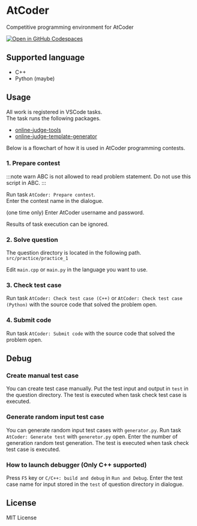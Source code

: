 # AtCoder
Competitive programming environment for AtCoder

[![Open in GitHub Codespaces](https://github.com/codespaces/badge.svg)](https://codespaces.new/Takahiro3D/AtCoder)

## Supported language

- C++
- Python (maybe)

## Usage

All work is registered in VSCode tasks.  
The task runs the following packages.
- [online-judge-tools](https://github.com/online-judge-tools/oj)
- [online-judge-template-generator](https://github.com/online-judge-tools/template-generator)

Below is a flowchart of how it is used in AtCoder programming contests.

### 1. Prepare contest

:::note warn
ABC is not allowed to read problem statement.
Do not use this script in ABC.
:::

Run task `AtCoder: Prepare contest`.  
Enter the contest name in the dialogue.

(one time only)
Enter AtCoder username and password. 

Results of task execution can be ignored.

### 2. Solve question

The question directory is located in the following path.
`src/practice/practice_1`

Edit `main.cpp` or `main.py` in the language you want to use.

### 3. Check test case

Run task `AtCoder: Check test case (C++)` or `AtCoder: Check test case (Python)` with the source code that solved the problem open.  

### 4. Submit code

Run task `AtCoder: Submit code` with the source code that solved the problem open.  

## Debug

### Create manual test case

You can create test case manually.
Put the test input and output in `test` in the question directory.
The test is executed when task check test case is executed.

### Generate random input test case

You can generate random input test cases with `generator.py`.
Run task `AtCoder: Generate test` with `generetor.py` open.
Enter the number of generation random test generation.
The test is executed when task check test case is executed.

### How to launch debugger (Only C++ supported)

Press `F5` key or `C/C++: build and debug` in `Run and Debug`.
Enter the test case name for input stored in the `test` of question directory in dialogue.

## License

MIT License
